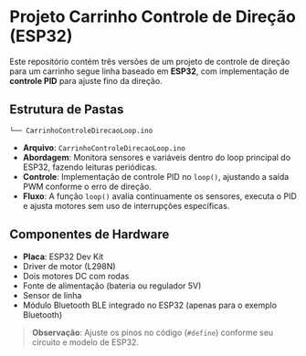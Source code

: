 # Projeto Carrinho Controle de Direção (ESP32)

Este repositório contém três versões de um projeto de controle de direção para um carrinho segue linha baseado em **ESP32**, com implementação de **controle PID** para ajuste fino da direção. 

## Estrutura de Pastas

```
└── CarrinhoControleDirecaoLoop.ino
```

* **Arquivo**: `CarrinhoControleDirecaoLoop.ino`
* **Abordagem**: Monitora sensores e variáveis dentro do loop principal do ESP32, fazendo leituras periódicas.
* **Controle**: Implementação de controle PID no `loop()`, ajustando a saída PWM conforme o erro de direção.
* **Fluxo**: A função `loop()` avalia continuamente os sensores, executa o PID e ajusta motores sem uso de interrupções específicas.

## Componentes de Hardware

* **Placa**: ESP32 Dev Kit
* Driver de motor (L298N)
* Dois motores DC com rodas
* Fonte de alimentação (bateria ou regulador 5V)
* Sensor de linha
* Módulo Bluetooth BLE integrado no ESP32 (apenas para o exemplo Bluetooth)

> **Observação**: Ajuste os pinos no código (`#define`) conforme seu circuito e modelo de ESP32.
